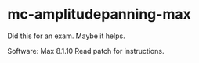 # mc-amplitudepanning-max
Did this for an exam. 
Maybe it helps.

Software: Max 8.1.10
Read patch for instructions.
